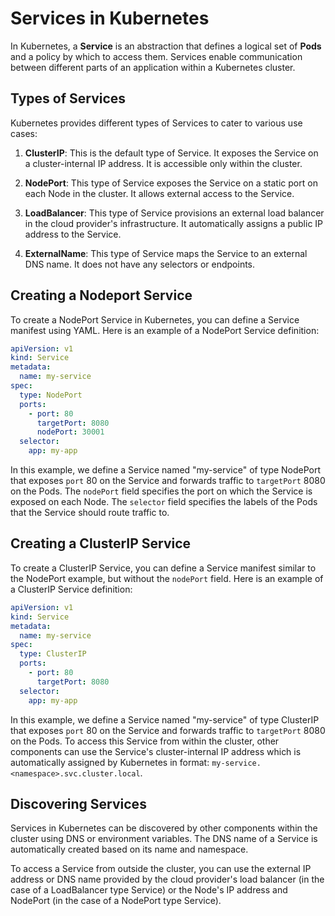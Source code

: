 # Services in Kubernetes

In Kubernetes, a **Service** is an abstraction that defines a logical set of **Pods** and a policy by which to access them. Services enable communication between different parts of an application within a Kubernetes cluster.

## Types of Services

Kubernetes provides different types of Services to cater to various use cases:

1. **ClusterIP**: This is the default type of Service. It exposes the Service on a cluster-internal IP address. It is accessible only within the cluster.

2. **NodePort**: This type of Service exposes the Service on a static port on each Node in the cluster. It allows external access to the Service.

3. **LoadBalancer**: This type of Service provisions an external load balancer in the cloud provider's infrastructure. It automatically assigns a public IP address to the Service.

4. **ExternalName**: This type of Service maps the Service to an external DNS name. It does not have any selectors or endpoints.

## Creating a Nodeport Service

To create a NodePort Service in Kubernetes, you can define a Service manifest using YAML. Here is an example of a NodePort Service definition:

```yaml
apiVersion: v1
kind: Service
metadata:
  name: my-service
spec:
  type: NodePort
  ports:
    - port: 80
      targetPort: 8080
      nodePort: 30001
  selector:
    app: my-app
```

In this example, we define a Service named "my-service" of type NodePort that exposes `port` 80 on the Service and forwards traffic to `targetPort` 8080 on the Pods. The `nodePort` field specifies the port on which the Service is exposed on each Node. The `selector` field specifies the labels of the Pods that the Service should route traffic to.

## Creating a ClusterIP Service

To create a ClusterIP Service, you can define a Service manifest similar to the NodePort example, but without the `nodePort` field. Here is an example of a ClusterIP Service definition:

```yaml
apiVersion: v1
kind: Service
metadata:
  name: my-service
spec:
  type: ClusterIP
  ports:
    - port: 80
      targetPort: 8080
  selector:
    app: my-app
```

In this example, we define a Service named "my-service" of type ClusterIP that exposes `port` 80 on the Service and forwards traffic to `targetPort` 8080 on the Pods. To access this Service from within the cluster, other components can use the Service's cluster-internal IP address which is automatically assigned by Kubernetes in format: `my-service.<namespace>.svc.cluster.local`.

## Discovering Services

Services in Kubernetes can be discovered by other components within the cluster using DNS or environment variables. The DNS name of a Service is automatically created based on its name and namespace.

To access a Service from outside the cluster, you can use the external IP address or DNS name provided by the cloud provider's load balancer (in the case of a LoadBalancer type Service) or the Node's IP address and NodePort (in the case of a NodePort type Service).
